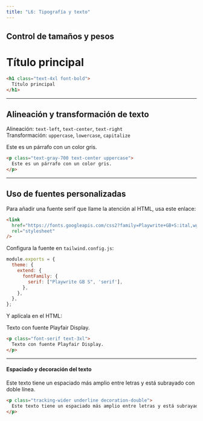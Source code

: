 ```yaml
---
title: "L6: Tipografía y texto"
---
```



## Control de tamaños y pesos

<h1 class="text-4xl font-bold">
  Título principal
</h1>

```html
<h1 class="text-4xl font-bold">
  Título principal
</h1>
```

---

## Alineación y transformación de texto

Alineación: `text-left`, `text-center`, `text-right`  
Transformación: `uppercase`, `lowercase`, `capitalize`

<p class="text-gray-700 text-center uppercase">
  Este es un párrafo con un color gris.
</p>

```html
<p class="text-gray-700 text-center uppercase">
  Este es un párrafo con un color gris.
</p>
```

---

## Uso de fuentes personalizadas

Para añadir una fuente serif que llame la atención al HTML, usa este enlace:

```html
<link
  href="https://fonts.googleapis.com/css2?family=Playwrite+GB+S:ital,wght@0,100..400;1,100..400&display=swap"
  rel="stylesheet"
/>
```

Configura la fuente en `tailwind.config.js`:

```js
module.exports = {
  theme: {
    extend: {
      fontFamily: {
        serif: ["Playwrite GB S", 'serif'],
      },
    },
  },
};
```

Y aplícala en el HTML:

<p class="font-serif text-3xl">
  Texto con fuente Playfair Display.
</p>

```html
<p class="font-serif text-3xl">
  Texto con fuente Playfair Display.
</p>
```

---

#### Espaciado y decoración del texto

<p class="tracking-wider underline decoration-double">
  Este texto tiene un espaciado más amplio entre letras y está subrayado con doble línea.
</p>

```html
<p class="tracking-wider underline decoration-double">
  Este texto tiene un espaciado más amplio entre letras y está subrayado con doble línea.
</p>
```